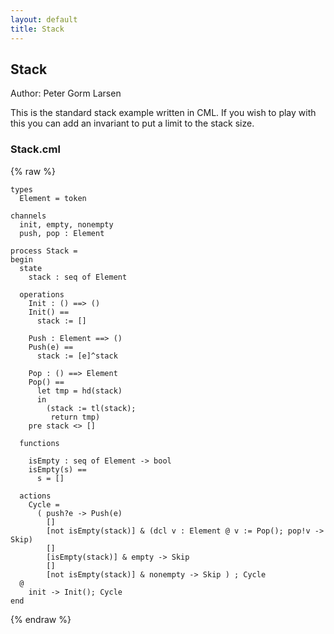 ```yaml
---
layout: default
title: Stack
---
```


## Stack
Author: Peter Gorm Larsen


This is the standard stack example written in CML. If you wish to play with this you can add an invariant to put a limit to the stack size.



### Stack.cml

{% raw %}
~~~
types
  Element = token

channels
  init, empty, nonempty
  push, pop : Element
  
process Stack =
begin
  state
    stack : seq of Element
    
  operations
    Init : () ==> ()
    Init() ==
      stack := []
      
    Push : Element ==> ()
    Push(e) ==
      stack := [e]^stack
      
    Pop : () ==> Element
    Pop() ==
      let tmp = hd(stack)
      in
        (stack := tl(stack);
         return tmp)
    pre stack <> []
    
  functions
  
    isEmpty : seq of Element -> bool
    isEmpty(s) ==
      s = []
      
  actions
    Cycle =
      ( push?e -> Push(e)
        []
        [not isEmpty(stack)] & (dcl v : Element @ v := Pop(); pop!v -> Skip)
        []
        [isEmpty(stack)] & empty -> Skip
        []
        [not isEmpty(stack)] & nonempty -> Skip ) ; Cycle
  @
    init -> Init(); Cycle
end
~~~
{% endraw %}

